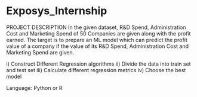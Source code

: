 # Exposys_Internship

PROJECT DESCRIPTION
In the given dataset, R&D Spend, Administration Cost and Marketing Spend of 50 Companies
are given along with the profit earned. The target is to prepare an ML model which can predict
the profit value of a company if the value of its R&D Spend, Administration Cost and Marketing
Spend are given.

i) Construct Different Regression algorithms
ii) Divide the data into train set and test set
iii) Calculate different regression metrics
iv) Choose the best model

Language: Python or R
